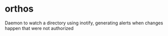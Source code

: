 orthos
======

Daemon to watch a directory using inotify, generating alerts when changes happen that were not authorized
